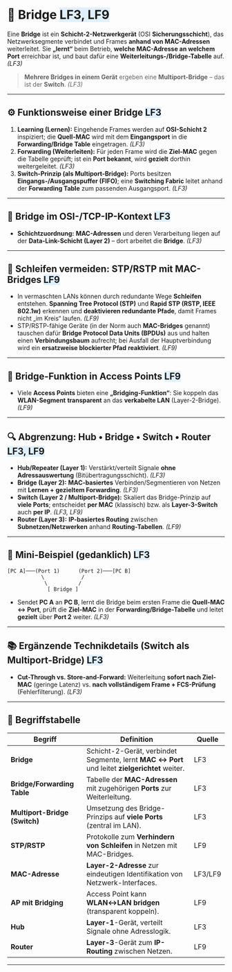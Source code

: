 # 🧷 Bridge <span style="background:#e0f0ff;">LF3, LF9</span>

Eine **Bridge** ist ein **Schicht-2-Netzwerkgerät** (OSI **Sicherungsschicht**), das Netzwerksegmente verbindet und Frames **anhand von MAC-Adressen** weiterleitet. Sie **„lernt“** beim Betrieb, **welche MAC-Adresse an welchem Port** erreichbar ist, und baut dafür eine **Weiterleitungs-/Bridge-Tabelle** auf. *(LF3)*  

> **Mehrere Bridges in einem Gerät** ergeben eine **Multiport-Bridge** – das ist der **Switch**. *(LF3)* 

---

## ⚙️ Funktionsweise einer Bridge <span style="background:#e0f0ff;">LF3</span>

1. **Learning (Lernen):** Eingehende Frames werden auf **OSI-Schicht 2** inspiziert; die **Quell-MAC** wird mit dem **Eingangsport** in die **Forwarding/Bridge Table** eingetragen. *(LF3)* 
2. **Forwarding (Weiterleiten):** Für jeden Frame wird die **Ziel-MAC** gegen die Tabelle geprüft; ist ein **Port bekannt**, wird **gezielt** dorthin weitergeleitet. *(LF3)* 
3. **Switch-Prinzip (als Multiport-Bridge):** Ports besitzen **Eingangs-/Ausgangspuffer (FIFO)**; eine **Switching Fabric** leitet anhand der **Forwarding Table** zum passenden Ausgangsport. *(LF3)* 

---

## 🧠 Bridge im OSI-/TCP-IP-Kontext <span style="background:#e0f0ff;">LF3</span>

* **Schichtzuordnung:** **MAC-Adressen** und deren Verarbeitung liegen auf der **Data-Link-Schicht (Layer 2)** – dort arbeitet die **Bridge**. *(LF3)* 

---

## 🔁 Schleifen vermeiden: STP/RSTP mit MAC-Bridges <span style="background:#e0f0ff;">LF9</span>

* In vermaschten LANs können durch redundante Wege **Schleifen** entstehen. **Spanning Tree Protocol (STP)** und **Rapid STP (RSTP, IEEE 802.1w)** erkennen und **deaktivieren redundante Pfade**, damit Frames nicht „im Kreis“ laufen. *(LF9)* 
* STP/RSTP-fähige Geräte (in der Norm auch **MAC-Bridges** genannt) tauschen dafür **Bridge Protocol Data Units (BPDUs)** aus und halten einen **Verbindungsbaum** aufrecht; bei Ausfall der Hauptverbindung wird ein **ersatzweise blockierter Pfad** **reaktiviert**. *(LF9)* 

---

## 📶 Bridge-Funktion in Access Points <span style="background:#e0f0ff;">LF9</span>

* Viele **Access Points** bieten eine **„Bridging-Funktion“**: Sie koppeln das **WLAN-Segment** **transparent** an das **verkabelte LAN** (Layer-2-Bridge). *(LF9)* 

---

## 🔍 Abgrenzung: Hub • Bridge • Switch • Router <span style="background:#e0f0ff;">LF3, LF9</span>

* **Hub/Repeater (Layer 1):** Verstärkt/verteilt Signale **ohne Adressauswertung** (Bitübertragungsschicht). *(LF3)* 
* **Bridge (Layer 2):** **MAC-basiertes** Verbinden/Segmentieren von Netzen mit **Lernen + gezieltem Forwarding**. *(LF3)* 
* **Switch (Layer 2 / Multiport-Bridge):** Skaliert das Bridge-Prinzip auf **viele Ports**; entscheidet **per MAC** (klassisch) bzw. als **Layer-3-Switch** auch **per IP**. *(LF3, LF9)*  
* **Router (Layer 3):** **IP-basiertes Routing** zwischen **Subnetzen/Netzwerken** anhand **Routing-Tabellen**. *(LF9)* 

---

## 🧩 Mini-Beispiel (gedanklich) <span style="background:#e0f0ff;">LF3</span>

```
[PC A]───(Port 1)      (Port 2)───[PC B]
           \            /
            \          /
             [ Bridge ]
```

* Sendet **PC A** an **PC B**, lernt die Bridge beim ersten Frame die **Quell-MAC ↔ Port**, prüft die **Ziel-MAC** in der **Forwarding/Bridge-Tabelle** und leitet **gezielt** über **Port 2** weiter. *(LF3)* 

---

## 📚 Ergänzende Technikdetails (Switch als Multiport-Bridge) <span style="background:#e0f0ff;">LF3</span>

* **Cut-Through vs. Store-and-Forward:** Weiterleitung **sofort nach Ziel-MAC** (geringe Latenz) vs. **nach vollständigem Frame + FCS-Prüfung** (Fehlerfilterung). *(LF3)* 

---

## 🧾 Begriffstabelle

| Begriff                       | Definition                                                                                     | Quelle    |
| ----------------------------- | ---------------------------------------------------------------------------------------------- | --------- |
| **Bridge**                    | Schicht-2-Gerät, verbindet Segmente, lernt **MAC ↔ Port** und leitet **zielgerichtet** weiter. | LF3       |
| **Bridge/Forwarding Table**   | Tabelle der **MAC-Adressen** mit zugehörigen **Ports** zur Weiterleitung.                      | LF3       |
| **Multiport-Bridge (Switch)** | Umsetzung des Bridge-Prinzips auf **viele Ports** (zentral im LAN).                            | LF3       |
| **STP/RSTP**                  | Protokolle zum **Verhindern von Schleifen** in Netzen mit MAC-Bridges.                         | LF9       |
| **MAC-Adresse**               | **Layer-2-Adresse** zur eindeutigen Identifikation von Netzwerk-Interfaces.                    | LF3/LF9   |
| **AP mit Bridging**           | Access Point kann **WLAN↔LAN** **bridgen** (transparent koppeln).                              | LF9       |
| **Hub**                       | **Layer-1**-Gerät, verteilt Signale ohne Adresslogik.                                          | LF3       |
| **Router**                    | **Layer-3**-Gerät zum **IP-Routing** zwischen Netzen.                                          | LF9       |

---

